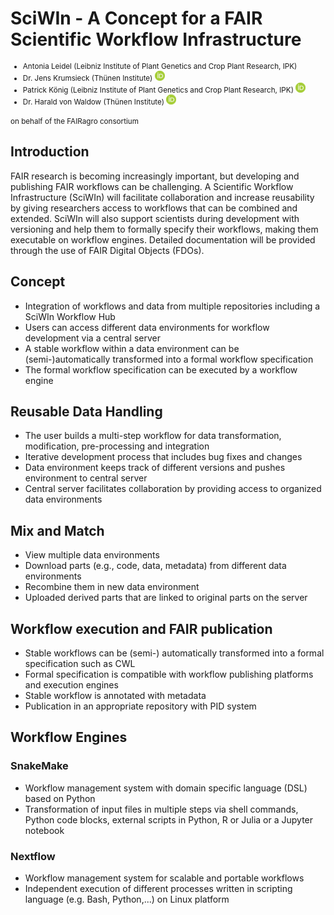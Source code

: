 # SciWIn - A Concept for a FAIR Scientific Workflow Infrastructure
<small>

- Antonia Leidel (Leibniz Institute of Plant Genetics and Crop Plant Research, IPK)
- Dr. Jens Krumsieck (Thünen Institute) [![ORCID: 0000-0001-6242-5846](./_include/orcid.png)](https://orcid.org/0000-0001-6242-5846)
- Patrick König (Leibniz Institute of Plant Genetics and Crop Plant Research, IPK) [![ORCID: 0000-0002-8948-6793](./_include/orcid.png)](https://orcid.org/0000-0002-8948-6793)
- Dr. Harald von Waldow (Thünen Institute) [![ORCID: 0000-0003-4800-2833](./_include/orcid.png)](https://orcid.org/0000-0003-4800-2833)

on behalf of the FAIRagro consortium
</small>


## Introduction

FAIR research is becoming increasingly important, but developing and publishing FAIR workflows can be challenging. A Scientific Workflow Infrastructure (SciWIn) will facilitate collaboration and increase reusability by giving researchers access to workflows that can be combined and extended. SciWIn will also support scientists during development with versioning and help them to formally specify their workflows, making them executable on workflow engines. Detailed documentation will be provided through the use of FAIR Digital Objects (FDOs). 
 

## Concept
- Integration of workflows and data from multiple repositories including a SciWIn Workflow Hub
- Users can access different data environments for workflow development via a central server 
- A stable workflow within a data environment can be (semi-)automatically transformed into a formal workflow specification
- The formal workflow specification can be executed by a workflow engine

## Reusable Data Handling
- The user builds a multi-step workflow for data transformation, modification, pre-processing and integration 
- Iterative development process that includes bug fixes and changes
- Data environment keeps track of different versions and pushes environment to central server
- Central server facilitates collaboration by providing access to organized data environments

## Mix and Match
- View multiple data environments
- Download parts (e.g., code, data, metadata) from different data environments
- Recombine them in new data environment
- Uploaded derived parts that are linked to original parts on the server


## Workflow execution and FAIR publication
- Stable workflows can be (semi-) automatically transformed into a formal specification such as CWL
- Formal specification is compatible with workflow publishing platforms and execution engines 
- Stable workflow is annotated with metadata
- Publication in an appropriate repository with PID system

## Workflow Engines
### SnakeMake
- Workflow management system with domain specific language (DSL) based on Python
- Transformation of input files in multiple steps via shell commands, Python code blocks, external scripts in Python, R or Julia or a Jupyter notebook

### Nextflow
- Workflow management system for scalable and portable workflows
- Independent execution of different processes written in scripting language (e.g. Bash, Python,...) on Linux platform 
